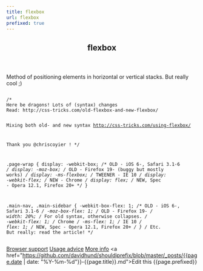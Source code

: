 ```yaml
---
title: flexbox
url: flexbox
prefixed: true
---
```


<article id="flexbox" class="feature prefix-{{page.prefixed}}">
	<header class="feature__header">
		<h2>flexbox</h2>
	</header>
	<p class="feature__description">
		Method of positioning elements in horizontal or vertical stacks. But really cool ;)
	</p>
<pre class="feature__code"><code>
/* 
Here be dragons! Lots of (syntax) changes
Read: http://css-tricks.com/old-flexbox-and-new-flexbox/

Mixing both old- and new syntax http://css-tricks.com/using-flexbox/

Thank you @chriscoyier !
*/

.page-wrap {
  display: -webkit-box;  /* OLD - iOS 6-, Safari 3.1-6 */
  display: -moz-box;     /* OLD - Firefox 19- (buggy but mostly works) */
  display: -ms-flexbox;  /* TWEENER - IE 10 */
  display: -webkit-flex; /* NEW - Chrome */
  display: flex;         /* NEW, Spec - Opera 12.1, Firefox 20+ */
}

.main-nav,
.main-sidebar {
  -webkit-box-flex: 1;   /* OLD - iOS 6-, Safari 3.1-6 */
  -moz-box-flex: 1;      /* OLD - Firefox 19- */
  width: 20%;            /* For old syntax, otherwise collapses. */
  -webkit-flex: 1;       /* Chrome */
  -ms-flex: 1;           /* IE 10 */
  flex: 1;               /* NEW, Spec - Opera 12.1, Firefox 20+ */
}
/* Etc. But really: read the article! */
</code></pre>
	<footer class="feature__footer">
		<a href="http://caniuse.com/flexbox">Browser support</a> 
		<a href="http://html5please.com/#flexbox">Usage advice</a> 
		<a href="http://css-tricks.com/using-flexbox/">More info</a> 
		<a href="https://github.com/davidhund/shouldiprefix/blob/master/_posts/{{page.date | date: "%Y-%m-%d"}}-{{page.title}}.md">Edit this</a> 
		<span class="feature__prefix">{{page.prefixed}}</span>
	</footer>
</article>
